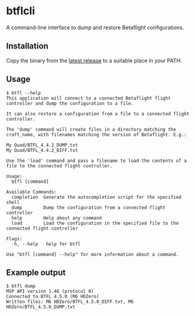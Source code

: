 # btflcli
A command-line interface to dump and restore Betaflight configurations.

## Installation

Copy the binary from the [latest release](https://github.com/robhaswell/btflcli/releases) to a suitable place in your PATH.

## Usage

```
$ btfl --help
This application will connect to a connected Betaflight flight controller and dump the configuration to a file.

It can also restore a configuration from a file to a connected flight controller.

The 'dump' command will create files in a directory matching the craft_name, with filenames matching the version of Betaflight. E.g.:

My Quad/BTFL_4.4.2_DUMP.txt
My Quad/BTFL_4.4.2_DIFF.txt

Use the 'load' command and pass a filename to load the contents of a file to the connected flight controller.

Usage:
  btfl [command]

Available Commands:
  completion  Generate the autocompletion script for the specified shell
  dump        Dump the configuration from a connected flight controller
  help        Help about any command
  load        Load the configuration in the specified file to the connected flight controller

Flags:
  -h, --help   help for btfl

Use "btfl [command] --help" for more information about a command.
```

## Example output

```
$ btfl dump
MSP API version 1.46 (protocol 0)
Connected to BTFL 4.5.0 (M6 HDZero)
Written files: M6 HDZero/BTFL_4.5.0_DIFF.txt, M6 HDZero/BTFL_4.5.0_DUMP.txt
```